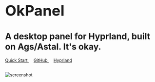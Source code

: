 <h1 style="font-size: 3rem; font-weight: 700; margin-bottom: 0.5rem;">OkPanel</h1>

# A desktop panel for Hyprland, built on Ags/Astal.  It's okay.

<div class="md-button-group">
    <a href="installation" class="md-button md-button--primary" style="margin-right: 1rem;">
        Quick Start
    </a>
    <a href="https://github.com/JohnOberhauser/OkPanel" class="md-button" style="margin-right: 1rem;">
        GitHub
    </a>
    <a href="https://hyprland.org/" class="md-button" style="margin-right: 1rem;">
        Hyprland
    </a>
</div>

<br>

![screenshot](https://raw.githubusercontent.com/JohnOberhauser/OkPanelScreenshots/refs/heads/main/menu.png)
